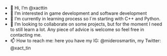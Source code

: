 - 👋 Hi, I’m @xacttin
- 👀 I’m interested in game development and software development
- 🌱 I’m currently in learning process so I´m starting with C++ and Python.
- 💞️ I’m looking to collaborate on some projects, but for the moment I need to still learn a lot. Any piece of advice is welcome so feel free in contacting me.
- 📫 How to reach me: here you have my IG: @miderosmartin, my Twitter: @xact_tin

<!---
xacttin/xacttin is a ✨ special ✨ repository because its `README.md` (this file) appears on your GitHub profile.
You can click the Preview link to take a look at your changes.
--->
